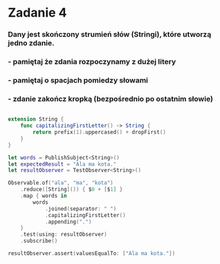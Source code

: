 # Zadanie 4

### Dany jest skończony strumień słów (Stringi), które utworzą jedno zdanie.
### - pamiętaj że zdania rozpoczynamy z dużej litery
### - pamiętaj o spacjach pomiedzy słowami
### - zdanie zakończ kropką (bezpośrednio po ostatnim słowie)

```swift

extension String {
    func capitalizingFirstLetter() -> String {
        return prefix(1).uppercased() + dropFirst()
    }
}

let words = PublishSubject<String>()
let expectedResult = "Ala ma kota."
let resultObserver = TestObserver<String>()

Observable.of("ala", "ma", "kota")
    .reduce([String]()) { $0 + [$1] }
    .map { words in
        words
            .joined(separator: " ")
            .capitalizingFirstLetter()
            .appending(".")
    }
    .test(using: resultObserver)
    .subscribe()

resultObserver.assert(valuesEqualTo: ["Ala ma kota."])

```